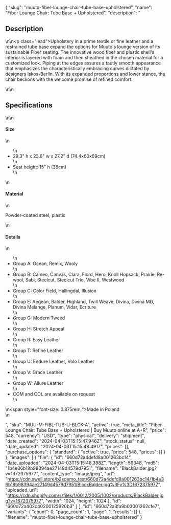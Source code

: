 {
  "slug": "muuto-fiber-lounge-chair-tube-base-upholstered",
  "name": "Fiber Lounge Chair: Tube Base + Upholstered",
  "description": "<h2>Description</h2>\n<!-- split -->\n<p class=\"lead\">Upholstery in a prime textile or fine leather and a restrained tube base expand the options for Muuto's lounge version of its sustainable Fiber seating. The innovative wood fiber and plastic shell's interior is layered with foam and then sheathed in the chosen material for a customized look. Piping at the edges assures a tautly smooth appearance that emphasizes the characteristically embracing curves dictated by designers Iskos-Berlin. With its expanded proportions and lower stance, the chair beckons with the welcome promise of refined comfort. </p>\n<!-- split -->\n<h2>Specifications</h2>\n<!-- split -->\n<h4>Size</h4>\n<ul>\n<li>29.3\" h x 23.6\" w x 27.2\" d (74.4x60x69cm)</li>\n<li>Seat height: 15\" h (38cm)</li>\n</ul>\n<h4>Material</h4>\n<p>Powder-coated steel, plastic</p>\n<h4>Details</h4>\n<ul>\n<li>Group A: Ocean, Remix, Wooly</li>\n<li>Group B: Cameo, Canvas, Clara, Fiord, Hero, Knoll Hopsack, Prairie, Re-wool, Sabi, Steelcut, Steelcut Trio, Vibe II, Westwood</li>\n<li>Group C: Color Field, Hallingdal, Illusion</li>\n<li>Group E: Aegean, Balder, Highland, Twill Weave, Divina, Divina MD, Divina Melange, Planum, Vidar, Ecriture</li>\n<li>Group G: Modern Tweed</li>\n<li>Group H: Stretch Appeal</li>\n<li>Group R: Easy Leather</li>\n<li>Group T: Refine Leather</li>\n<li>Group U: Endure Leather, Volo Leather</li>\n<li>Group V: Grace Leather</li>\n<li>Group W: Allure Leather</li>\n<li>COM and COL are available on request</li>\n</ul>\n<span style=\"font-size: 0.875rem;\">Made in Poland</span><br>\n<ul></ul>",
  "sku": "MUU-M-FIBL-TUB-U-BLCK-A",
  "active": true,
  "meta_title": "Fiber Lounge Chair: Tube Base + Upholstered | Buy Muuto online at A+R",
  "price": 548,
  "currency": "USD",
  "type": "physical",
  "delivery": "shipment",
  "date_created": "2024-04-03T15:15:47.946Z",
  "stock_status": null,
  "date_updated": "2024-04-03T15:15:48.491Z",
  "prices": [],
  "purchase_options": {
    "standard": {
      "active": true,
      "price": 548,
      "prices": []
    }
  },
  "images": [
    {
      "file": {
        "id": "660d72a4defd8a001263bc14",
        "date_uploaded": "2024-04-03T15:15:48.398Z",
        "length": 56348,
        "md5": "1b4e36b18b98394ae27149d4579d7951",
        "filename": "BlackBalder.jpg?v=1672375977",
        "content_type": "image/jpeg",
        "url": "https://cdn.swell.store/b2sdemo_test/660d72a4defd8a001263bc14/1b4e36b18b98394ae27149d4579d7951/BlackBalder.jpg%3Fv%3D1672375977",
        "uploaded_url": "https://cdn.shopify.com/s/files/1/0012/2005/1002/products/BlackBalder.jpg?v=1672375977",
        "width": 1024,
        "height": 1024
      },
      "id": "660d72a402c40200125920b3"
    }
  ],
  "id": "660d72a3fa9b03001262cfe7",
  "variants": {
    "count": 0,
    "page_count": 1,
    "page": 1,
    "results": []
  },
  "filename": "muuto-fiber-lounge-chair-tube-base-upholstered"
}